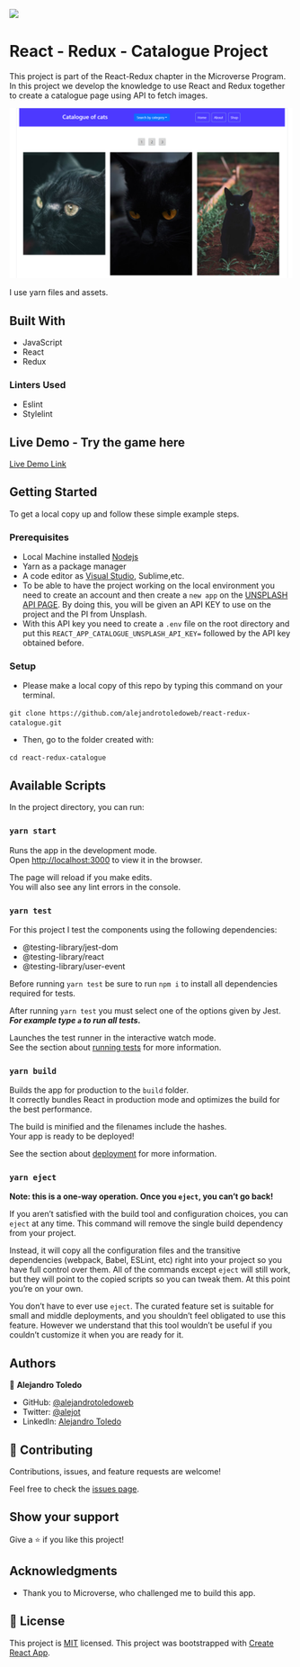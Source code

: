 ![](https://img.shields.io/badge/Microverse-blueviolet)

# React - Redux - Catalogue Project

This project is part of the React-Redux chapter in the Microverse Program.
In this project we develop the knowledge to use React and Redux together to create a catalogue page using API to fetch images.

![screenshot](./catalogue-cats.png)

I use yarn files and assets.

## Built With

- JavaScript
- React 
- Redux

### Linters Used

- Eslint
- Stylelint

## Live Demo - Try the game here

[Live Demo Link](https://react-redux-catalogue-cats.netlify.app/)


## Getting Started

To get a local copy up and follow these simple example steps.

### Prerequisites

- Local Machine installed [Nodejs](https://nodejs.org/en/download/)
- Yarn as a package manager
- A code editor as [Visual Studio](https://code.visualstudio.com/download), Sublime,etc.
- To be able to have the project working on the local environment you need to create an account and then create a `new app` on the [UNSPLASH API PAGE](https://unsplash.com/developers). By doing this, you will be given an API KEY to use on the project and the PI from Unsplash.
- With this API key you need to create a `.env` file on the root directory and put this `REACT_APP_CATALOGUE_UNSPLASH_API_KEY=` followed by the API key obtained before.

### Setup

- Please make a local copy of this repo by typing this command on your terminal.

`git clone https://github.com/alejandrotoledoweb/react-redux-catalogue.git`

- Then, go to the folder created with:

`cd react-redux-catalogue`

## Available Scripts

In the project directory, you can run:

### `yarn start`

Runs the app in the development mode.\
Open [http://localhost:3000](http://localhost:3000) to view it in the browser.

The page will reload if you make edits.\
You will also see any lint errors in the console.

### `yarn test`

For this project I test the components using the following dependencies:

- @testing-library/jest-dom
- @testing-library/react
- @testing-library/user-event

Before running `yarn test` be sure to run `npm i` to install all dependencies required for tests.

After running `yarn test` you must select one of the options given by Jest.
***For example type `a` to run all tests.***

Launches the test runner in the interactive watch mode.\
See the section about [running tests](https://facebook.github.io/create-react-app/docs/running-tests) for more information.

### `yarn build`

Builds the app for production to the `build` folder.\
It correctly bundles React in production mode and optimizes the build for the best performance.

The build is minified and the filenames include the hashes.\
Your app is ready to be deployed!

See the section about [deployment](https://facebook.github.io/create-react-app/docs/deployment) for more information.

### `yarn eject`

**Note: this is a one-way operation. Once you `eject`, you can’t go back!**

If you aren’t satisfied with the build tool and configuration choices, you can `eject` at any time. This command will remove the single build dependency from your project.

Instead, it will copy all the configuration files and the transitive dependencies (webpack, Babel, ESLint, etc) right into your project so you have full control over them. All of the commands except `eject` will still work, but they will point to the copied scripts so you can tweak them. At this point you’re on your own.

You don’t have to ever use `eject`. The curated feature set is suitable for small and middle deployments, and you shouldn’t feel obligated to use this feature. However we understand that this tool wouldn’t be useful if you couldn’t customize it when you are ready for it.

## Authors

👤  **Alejandro Toledo**

- GitHub: [@alejandrotoledoweb](https://github.com/alejandrotoledoweb)
- Twitter: [@alejot](https://twitter.com/alejot)
- LinkedIn: [Alejandro Toledo](https://www.linkedin.com/in/alejandro-toledo-3b444b109/)

## 🤝 Contributing

Contributions, issues, and feature requests are welcome!

Feel free to check the [issues page](https://github.com/alejandrotoledoweb/react-calculator/issues).

## Show your support

Give a ⭐️ if you like this project!

## Acknowledgments

- Thank you to Microverse, who challenged me to build this app.

## 📝 License

This project is [MIT](lic.url) licensed.
This project was bootstrapped with [Create React App](https://github.com/facebook/create-react-app).
